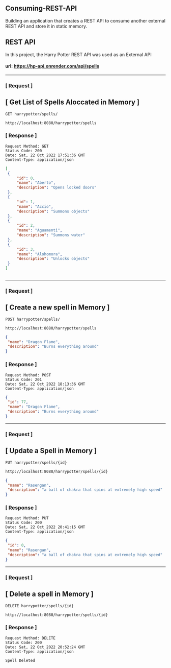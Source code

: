 ## Consuming-REST-API
Building an application that creates a REST API to consume another external REST API and store it in static memory.


## REST API
In this project, the Harry Potter REST API was used as an External API
#### url: https://hp-api.onrender.com/api/spells
--------------------------------------------------------------------
### [ Request ]
## [ Get List of Spells Aloccated in Memory ]
`GET harrypotter/spells/`

   `http://localhost:8080/harrypotter/spells`
   
### [ Response ]

    Request Method: GET
    Status Code: 200
    Date: Sat, 22 Oct 2022 17:51:36 GMT
    Content-Type: application/json

   ```json
  [
    {
        "id": 0,
        "name": "Aberto",
        "description": "Opens locked doors"
    },
    {
        "id": 1,
        "name": "Accio",
        "description": "Summons objects"
    },
    {
        "id": 2,
        "name": "Aguamenti",
        "description": "Summons water"
    },
    {
        "id": 3,
        "name": "Alohomora",
        "description": "Unlocks objects"
    }
  ]
    
```
--------------------------------------------------------------------
### [ Request ]
## [ Create a new spell in Memory ]

`POST harrypotter/spells/`

   `http://localhost:8080/harrypotter/spells`
    
    
   ```json
   {
    "name": "Dragon Flame",
    "description": "Burns everything around"
   }
   ```
### [ Response ]

    Request Method: POST
    Status Code: 201
    Date: Sat, 22 Oct 2022 18:13:36 GMT
    Content-Type: application/json
    

   ```json
   {
    "id": 77,
    "name": "Dragon Flame",
    "description": "Burns everything around"
   }
   ```
--------------------------------------------------------------------   
### [ Request ]
## [ Update a Spell in Memory ]

`PUT harrypotter/spells/{id}`

   `http://localhost:8080/harrypotter/spells/{id}`
   
   ```json
   {
    "name": "Rasengan",
    "description": "a ball of chakra that spins at extremely high speed"
   }
   ```
   
### [ Response ]

    Request Method: PUT
    Status Code: 200
    Date: Sat, 22 Oct 2022 20:41:15 GMT
    Content-Type: application/json

   ```json
   {
    "id": 0,
    "name": "Rasengan",
    "description": "a ball of chakra that spins at extremely high speed"
   }
   ```
--------------------------------------------------------------------   
### [ Request ]
## [ Delete a spell in Memory ]

`DELETE harrypotter/spells/{id}`

   `http://localhost:8080/harrypotter/spells/{id}`
   
### [ Response ]

    Request Method: DELETE
    Status Code: 200
    Date: Sat, 22 Oct 2022 20:52:24 GMT
    Content-Type: application/json
    
    
   ```Spell Deleted```
    
    
    
